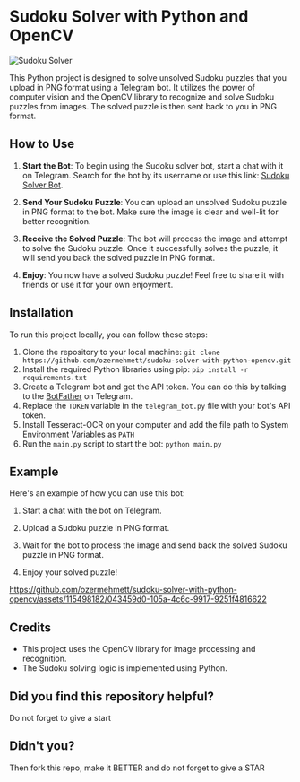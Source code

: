 # Sudoku Solver with Python and OpenCV
![Sudoku Solver](https://img.shields.io/badge/Sudoku%20Solver-Python%20%7C%20OpenCV-blue)

This Python project is designed to solve unsolved Sudoku puzzles that you upload in PNG format using a Telegram bot. It utilizes the power of computer vision and the OpenCV library to recognize and solve Sudoku puzzles from images. The solved puzzle is then sent back to you in PNG format.

## How to Use

1. **Start the Bot**: To begin using the Sudoku solver bot, start a chat with it on Telegram. Search for the bot by its username or use this link: [Sudoku Solver Bot](https://t.me/sudoku_master_bot).

2. **Send Your Sudoku Puzzle**: You can upload an unsolved Sudoku puzzle in PNG format to the bot. Make sure the image is clear and well-lit for better recognition.

3. **Receive the Solved Puzzle**: The bot will process the image and attempt to solve the Sudoku puzzle. Once it successfully solves the puzzle, it will send you back the solved puzzle in PNG format.

4. **Enjoy**: You now have a solved Sudoku puzzle! Feel free to share it with friends or use it for your own enjoyment.

## Installation

To run this project locally, you can follow these steps:

1. Clone the repository to your local machine: `git clone https://github.com/ozermehmett/sudoku-solver-with-python-opencv.git`
2. Install the required Python libraries using pip: `pip install -r requirements.txt` 
3. Create a Telegram bot and get the API token. You can do this by talking to the [BotFather](https://core.telegram.org/bots#botfather) on Telegram.
4. Replace the `TOKEN` variable in the `telegram_bot.py` file with your bot's API token.
5. Install Tesseract-OCR on your computer and add the file path to System Environment Variables as `PATH`
6. Run the `main.py` script to start the bot: `python main.py`


## Example

Here's an example of how you can use this bot:

1. Start a chat with the bot on Telegram.

2. Upload a Sudoku puzzle in PNG format.

3. Wait for the bot to process the image and send back the solved Sudoku puzzle in PNG format.

4. Enjoy your solved puzzle!


https://github.com/ozermehmett/sudoku-solver-with-python-opencv/assets/115498182/043459d0-105a-4c6c-9917-9251f4816622


## Credits

- This project uses the OpenCV library for image processing and recognition.
- The Sudoku solving logic is implemented using Python.


## Did you find this repository helpful?
Do not forget to give a start

## Didn't you?
Then fork this repo, make it BETTER and do not forget to give a STAR
